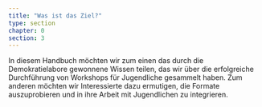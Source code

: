 ```yaml
---
title: "Was ist das Ziel?"
type: section
chapter: 0
section: 3
---
```


In diesem Handbuch möchten wir zum einen das durch die Demokratielabore
gewonnene Wissen teilen, das wir über die erfolgreiche Durchführung
von Workshops für Jugendliche gesammelt haben. Zum anderen möchten
wir Interessierte dazu ermutigen, die Formate auszuprobieren und in ihre
Arbeit mit Jugendlichen zu integrieren.

